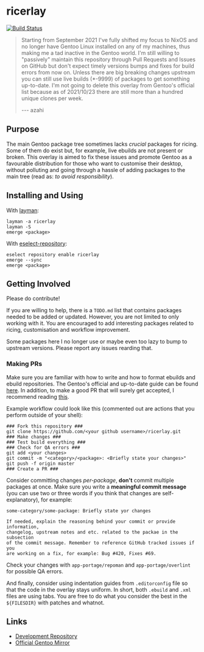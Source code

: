 # ricerlay

[![Build Status](https://travis-ci.org/azahi/ricerlay.svg?branch=master)](https://travis-ci.org/azahi/ricerlay)

> Starting from September 2021 I've fully shifted my focus to NixOS and no
> longer have Gentoo Linux installed on any of my machines, thus making me a
> tad inactive in the Gentoo world. I'm still willing to "passively" maintain
> this repository through Pull Requests and Issues on GitHub but don't expect
> timely versions bumps and fixes for build errors from now on. Unless there
> are big breaking changes upstream you can still use live builds (*-9999) of
> packages to get something up-to-date. I'm not going to delete this overlay
> from Gentoo's official list because as of 2021/10/23 there are still more
> than a hundred unique clones per week.
>
> --- azahi

## Purpose

The main Gentoo package tree sometimes lacks *crucial* packages for ricing. Some
of them do exist but, for example, live ebuilds are not present or broken. This
overlay is aimed to fix these issues and promote Gentoo as a favourable
distribution for those who want to customise their desktop, without polluting
and going through a hassle of adding packages to the main tree (read as: *to
avoid responsibility*).

## Installing and Using

With [layman](https://wiki.gentoo.org/wiki/Layman):

``` text
layman -a ricerlay
layman -S
emerge <package>
```

With [eselect-repository](https://github.com/mgorny/eselect-repository):

``` text
eselect repository enable ricerlay
emerge --sync
emerge <package>
```

## Getting Involved

Please do contribute!

If you are willing to help, there is a `TODO.md` list that contains packages
needed to be added or updated. However, you are not limited to only working with
it. You are encouraged to add interesting packages related to ricing,
customisation and workflow improvement.

Some packages here I no longer use or maybe even too lazy to bump to
upstream versions. Please report any issues rearding that.

### Making PRs

Make sure you are familiar with how to write and how to format ebuilds and
ebuild repositories. The Gentoo's official and up-to-date guide can be found
[here](https://devmanual.gentoo.org/ebuild-writing/index.html).  In addition, to
make a good PR that will surely get accepted, I recommend reading
[this](https://wiki.gentoo.org/wiki/GitHub_Pull_Requests).

Example workflow could look like this (commented out are actions that you
perform outside of your shell):

``` text
### Fork this repository ###
git clone https://github.com/<your github username>/ricerlay.git
### Make changes ###
### Test build everything ###
### Check for QA errors ###
git add <your changes>
git commit -m "<category>/<package>: <Briefly state your changes>"
git push -f origin master
### Create a PR ###
```

Consider committing changes *per-package*, **don't** commit multiple packages at
once. Make sure you write a **meaningful commit message** (you can use two or
three words if you think that changes are self-explanatory), for example:

``` text
some-category/some-package: Briefly state yor changes

If needed, explain the reasoning behind your commit or provide information,
changelog, upstream notes and etc. related to the packae in the subsection
of the commit message. Remember to reference GitHub tracked issues if you
are working on a fix, for example: Bug #420, Fixes #69.
```

Check your changes with `app-portage/repoman` and `app-portage/overlint` for
possible QA errors.

And finally, consider using indentation guides from `.editorconfig` file so that
the code in the overlay stays uniform. In short, both `.ebuild` and `.xml` files
are using tabs. You are free to do what you consider the best in the
`${FILESDIR}` with patches and whatnot.

## Links

-   [Development Repository](https://github.com/azahi/ricerlay)
-   [Official Gentoo Mirror](https://github.com/gentoo-mirror/ricerlay)
